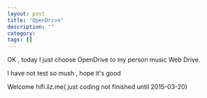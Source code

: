 ```yaml
---
layout: post
title: "OpenDrive"
description: ""
category: 
tags: []
---
```



OK , today I just choose OpenDrive to my person music Web Drive.

I have not test so mush , hope it's good

Welcome hifi.ilz.me( just coding not finished until 2015-03-20) 